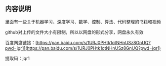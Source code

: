 <h2>内容说明</h2>

里面有一些关于机器学习、深度学习、数学、控制、算法、代码整理的书籍和视频


github对上传的文件大小有限制，所以以网盘的形式分享，网盘永久有效

百度网盘链接：[https://pan.baidu.com/s/1URJ0PHtk1otNHnUSz8GnUQ?pwd=jqr1](https://pan.baidu.com/s/1URJ0PHtk1otNHnUSz8GnUQ?pwd=jqr1) 

提取码：jqr1 
